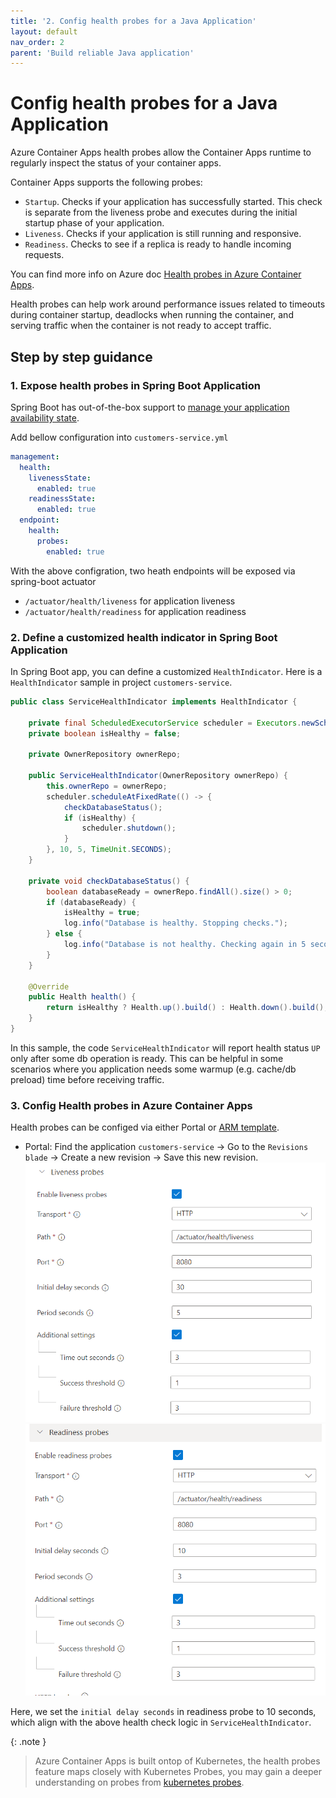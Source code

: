 ```yaml
---
title: '2. Config health probes for a Java Application'
layout: default
nav_order: 2
parent: 'Build reliable Java application'
---
```


# Config health probes for a Java Application
Azure Container Apps health probes allow the Container Apps runtime to regularly inspect the status of your container apps. 

Container Apps supports the following probes:

- `Startup`. Checks if your application has successfully started. This check is separate from the liveness probe and executes during the initial startup phase of your application.
- `Liveness`. Checks if your application is still running and responsive.
- `Readiness`. Checks to see if a replica is ready to handle incoming requests.

You can find more info on Azure doc [Health probes in Azure Container Apps](https://learn.microsoft.com/en-us/azure/container-apps/health-probes?tabs=arm-template).

Health probes can help work around performance issues related to timeouts during container startup, deadlocks when running the container, and serving traffic when the container is not ready to accept traffic.

## Step by step guidance

### 1. Expose health probes in Spring Boot Application

Spring Boot has out-of-the-box support to [manage your application availability state](https://docs.spring.io/spring-boot/docs/2.3.0.RELEASE/reference/html/production-ready-features.html#production-ready-kubernetes-probes). 

Add bellow configuration into `customers-service.yml`

```yml
management:
  health:
    livenessState:
      enabled: true
    readinessState:
      enabled: true
  endpoint:
    health:
      probes:
        enabled: true

```
With the above configration, two heath endpoints will be exposed via spring-boot actuator
- `/actuator/health/liveness` for application liveness
- `/actuator/health/readiness` for application readiness

### 2. Define a customized health indicator in Spring Boot Application
In Spring Boot app, you can define a customized `HealthIndicator`. Here is a `HealthIndicator` sample in project `customers-service`.
```java
public class ServiceHealthIndicator implements HealthIndicator {

    private final ScheduledExecutorService scheduler = Executors.newScheduledThreadPool(1);
    private boolean isHealthy = false;

    private OwnerRepository ownerRepo;

    public ServiceHealthIndicator(OwnerRepository ownerRepo) {
        this.ownerRepo = ownerRepo;
        scheduler.scheduleAtFixedRate(() -> {
            checkDatabaseStatus();
            if (isHealthy) {
                scheduler.shutdown();
            }
        }, 10, 5, TimeUnit.SECONDS);
    }

    private void checkDatabaseStatus() {
        boolean databaseReady = ownerRepo.findAll().size() > 0;
        if (databaseReady) {
            isHealthy = true;
            log.info("Database is healthy. Stopping checks.");
        } else {
            log.info("Database is not healthy. Checking again in 5 seconds.");
        }
    }

    @Override
    public Health health() {
        return isHealthy ? Health.up().build() : Health.down().build();
    }
}
```
In this sample, the code `ServiceHealthIndicator` will report health status `UP` only after some db operation is ready. This can be helpful in some scenarios where you application needs some warmup (e.g. cache/db preload) time before receiving traffic.


### 3. Config Health probes in Azure Container Apps
Health probes can be configed via either Portal or [ARM template](https://learn.microsoft.com/en-us/azure/container-apps/health-probes?tabs=arm-template).


- Portal: Find the application `customers-service` -> Go to the `Revisions blade` -> Create a new revision -> Save this new revision.
![lab 10 health probes](../../images/lab10-liveness-probe.png)
![lab 10 readiness probes](../../images/lab10-readiness-probe.png)

Here, we set the `initial delay seconds` in readiness probe to 10 seconds, which align with the above health check logic in `ServiceHealthIndicator`.

{: .note }
> Azure Container Apps is built ontop of Kubernetes, the health probes feature maps closely with Kubernetes Probes, you may gain a deeper understanding on probes from [kubernetes probes](https://kubernetes.io/docs/tasks/configure-pod-container/configure-liveness-readiness-startup-probes/).


